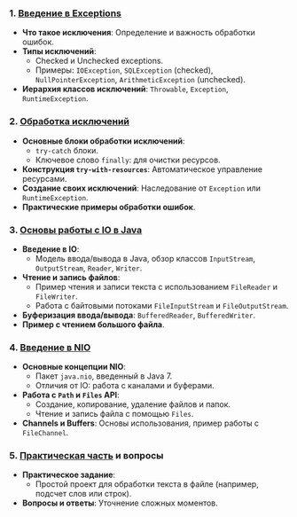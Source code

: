 ### 1. [Введение в Exceptions](%D0%92%D0%B2%D0%B5%D0%B4%D0%B5%D0%BD%D0%B8%D0%B5%20%D0%B2%20Exceptions.md)
   - **Что такое исключения**: Определение и важность обработки ошибок.
   - **Типы исключений**:
     - Checked и Unchecked exceptions.
     - Примеры: `IOException`, `SQLException` (checked), `NullPointerException`, `ArithmeticException` (unchecked).
   - **Иерархия классов исключений**: `Throwable`, `Exception`, `RuntimeException`.

### 2. [Обработка исключений](%D0%9E%D0%B1%D1%80%D0%B0%D0%B1%D0%BE%D1%82%D0%BA%D0%B0%20%D0%B8%D1%81%D0%BA%D0%BB%D1%8E%D1%87%D0%B5%D0%BD%D0%B8%D0%B9.md)
   - **Основные блоки обработки исключений**:
     - `try-catch` блоки.
     - Ключевое слово `finally`: для очистки ресурсов.
   - **Конструкция `try-with-resources`**: Автоматическое управление ресурсами.
   - **Создание своих исключений**: Наследование от `Exception` или `RuntimeException`.
   - **Практические примеры обработки ошибок**.

### 3. [Основы работы с IO в Java](%D0%9E%D1%81%D0%BD%D0%BE%D0%B2%D1%8B%20%D1%80%D0%B0%D0%B1%D0%BE%D1%82%D1%8B%20%D1%81%20IO%20%D0%B2%20Java.md)
   - **Введение в IO**:
     - Модель ввода/вывода в Java, обзор классов `InputStream`, `OutputStream`, `Reader`, `Writer`.
   - **Чтение и запись файлов**:
     - Пример чтения и записи текста с использованием `FileReader` и `FileWriter`.
     - Работа с байтовыми потоками `FileInputStream` и `FileOutputStream`.
   - **Буферизация ввода/вывода**: `BufferedReader`, `BufferedWriter`.
   - **Пример с чтением большого файла**.

### 4. [Введение в NIO](%D0%92%D0%B2%D0%B5%D0%B4%D0%B5%D0%BD%D0%B8%D0%B5%20%D0%B2%20NIO.md)
   - **Основные концепции NIO**:
     - Пакет `java.nio`, введенный в Java 7.
     - Отличия от IO: работа с каналами и буферами.
   - **Работа с `Path` и `Files` API**:
     - Создание, копирование, удаление файлов и папок.
     - Чтение и запись файла с помощью `Files`.
   - **Channels и Buffers**: Основы использования, пример работы с `FileChannel`.

### 5. [Практическая часть](%D0%9F%D1%80%D0%B0%D0%BA%D1%82%D0%B8%D1%87%D0%B5%D1%81%D0%BA%D0%B0%D1%8F%20%D1%87%D0%B0%D1%81%D1%82%D1%8C.md) и вопросы 
   - **Практическое задание**:
     - Простой проект для обработки текста в файле (например, подсчет слов или строк).
   - **Вопросы и ответы**: Уточнение сложных моментов.
